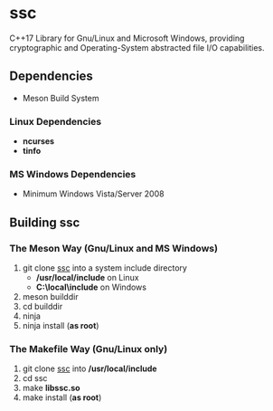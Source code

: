 # ssc
C++17 Library for Gnu/Linux and Microsoft Windows, providing cryptographic and Operating-System abstracted
file I/O capabilities.
## Dependencies
-   Meson Build System
### Linux Dependencies
-    **ncurses**
-    **tinfo**
### MS Windows Dependencies
-   Minimum Windows Vista/Server 2008
## Building ssc
### The Meson Way (Gnu/Linux and MS Windows)
1. git clone [ssc](https://github.com/stuartcalder/ssc) into a system include
   directory
    - **/usr/local/include** on Linux
    - **C:\local\include** on Windows
2. meson builddir
3. cd builddir
4. ninja
5. ninja install (**as root**)
### The Makefile Way (Gnu/Linux only)
1. git clone [ssc](https://github.com/stuartcalder/ssc) into **/usr/local/include**
2. cd ssc
3. make **libssc.so**
4. make install (**as root**)
